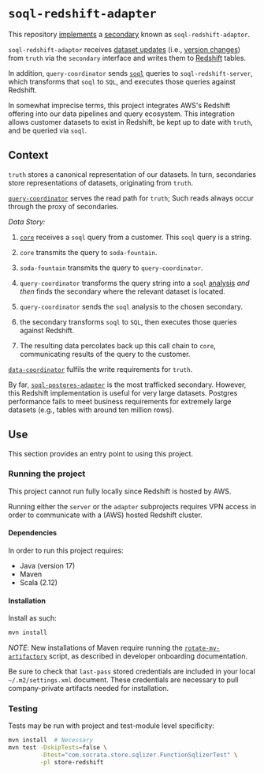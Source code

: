 # `soql-redshift-adapter`

This repository [implements](store-redshift/src/main/scala/com/socrata/service/RedshiftSecondary.scala) a [secondary](https://github.com/socrata-platform/data-coordinator/blob/405523e986467c14d5079522f25e8ff18de1d811/coordinatorlib/src/main/scala/com/socrata/datacoordinator/secondary/Secondary.scala#L16) known as `soql-redshift-adaptor`.

`soql-redshift-adaptor` receives [dataset updates](https://github.com/socrata-platform/data-coordinator/blob/405523e986467c14d5079522f25e8ff18de1d811/coordinatorlib/src/main/scala/com/socrata/datacoordinator/secondary/Secondary.scala#L40C3-L40C3) (i.e., [version changes](https://github.com/socrata-platform/data-coordinator/blob/405523e986467c14d5079522f25e8ff18de1d811/coordinatorlib/src/main/scala/com/socrata/datacoordinator/secondary/Secondary.scala#L7)) from `truth` via the `secondary` interface and writes them to [Redshift](https://aws.amazon.com/redshift/) tables.

In addition, `query-coordinator` sends [`soql`](https://github.com/socrata-platform/soql-reference) queries to `soql-redshift-server`, which transforms that `soql` to `SQL`, and executes those queries against Redshift.

In somewhat imprecise  terms, this project integrates AWS's Redshift offering into our data pipelines and query ecosystem. This integration allows customer datasets to exist in Redshift, be kept up to date with `truth`, and be queried via `soql`.

## Context
`truth` stores a canonical representation of our datasets. In turn, secondaries store representations of datasets, originating from `truth`.

[`query-coordinator`](https://github.com/socrata-platform/query-coordinator) serves the read path for `truth`; Such reads always occur through the proxy of secondaries.

_Data Story:_
1. [`core`](https://github.com/socrata/core) receives a `soql` query from a customer. This `soql` query is a string.

2. `core` transmits the query to `soda-fountain`.

3. `soda-fountain` transmits the query to `query-coordinator`.

4. `query-coordinator` transforms the query string into a `soql` [analysis](https://github.com/socrata/soql-reference/blob/main/soql-analyzer/src/main/scala/com/socrata/soql/analyzer2/SoQLAnalysis.scala#L11) _and then_ finds the secondary where the relevant dataset is located.

5. `query-coordinator` sends the `soql` analysis to the chosen secondary.

6. the secondary transforms `soql` to `SQL`, then executes those queries against Redshift.

7. The resulting data percolates back up this call chain to `core`, communicating results of the query to the customer.

[`data-coordinator`](https://github.com/socrata-platform/data-coordinator) fulfils the write requirements for `truth`.

By far, [`soql-postgres-adapter`](https://github.com/socrata-platform/soql-postgres-adapter) is the most trafficked secondary. However, this Redshift implementation is useful for very large datasets. Postgres performance fails to meet business requirements for extremely large datasets (e.g., tables with around ten million rows).

## Use
This section provides an entry point to using this project.

### Running the project
This project cannot run fully locally since Redshift is hosted by AWS.

Running either the `server` or the `adapter` subprojects requires VPN access in order to communicate with a (AWS) hosted Redshift cluster.

#### Dependencies

In order to run this project requires:
- Java (version 17)
- Maven
- Scala (2.12)

#### Installation

Install as such:

```bash
mvn install
```
_NOTE_: New installations of Maven require running the [`rotate-my-artifactory`](https://github.com/socrata/junk-drawer/blob/main/artifactory/rotate-my-artifactory) script, as described in developer onboarding documentation.

Be sure to check that `last-pass` stored credentials are included in your local `~/.m2/settings.xml` document. These credentials are necessary to pull company-private artifacts needed for installation.

### Testing

Tests may be run with project and test-module level specificity:

```bash
mvn install  # Necessary
mvn test -DskipTests=false \
         -Dtest="com.socrata.store.sqlizer.FunctionSqlizerTest" \
         -pl store-redshift
```

